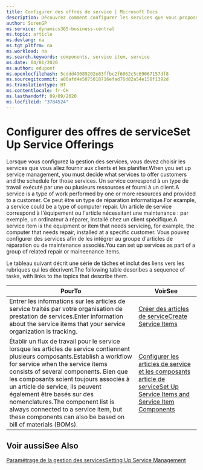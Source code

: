 ```yaml
---
title: Configurer des offres de service | Microsoft Docs
description: Découvrez comment configurer les services que vous proposez à vos clients.
author: SorenGP
ms.service: dynamics365-business-central
ms.topic: article
ms.devlang: na
ms.tgt_pltfrm: na
ms.workload: na
ms.search.keywords: components, service item, service
ms.date: 04/01/2020
ms.author: edupont
ms.openlocfilehash: 5cddd49089202e83ffbc2f6062c5c69067157df8
ms.sourcegitcommit: a80afd4e5075018716efad76d82a54e158f1392d
ms.translationtype: HT
ms.contentlocale: fr-CH
ms.lasthandoff: 09/09/2020
ms.locfileid: "3784524"
---
```

# <a name="set-up-service-offerings"></a><span data-ttu-id="d393c-103">Configurer des offres de service</span><span class="sxs-lookup"><span data-stu-id="d393c-103">Set Up Service Offerings</span></span>
<span data-ttu-id="d393c-104">Lorsque vous configurez la gestion des services, vous devez choisir les services que vous allez fournir aux clients et les planifier.</span><span class="sxs-lookup"><span data-stu-id="d393c-104">When you set up service management, you must decide what services to offer customers and the schedule for those services.</span></span> <span data-ttu-id="d393c-105">Un service correspond à un type de travail exécuté par une ou plusieurs ressources et fourni à un client.</span><span class="sxs-lookup"><span data-stu-id="d393c-105">A service is a type of work performed by one or more resources and provided to a customer.</span></span> <span data-ttu-id="d393c-106">Ce peut être un type de réparation informatique.</span><span class="sxs-lookup"><span data-stu-id="d393c-106">For example, a service could be a type of computer repair.</span></span> <span data-ttu-id="d393c-107">Un article de service correspond à l'équipement ou l'article nécessitant une maintenance : par exemple, un ordinateur à réparer, installé chez un client spécifique.</span><span class="sxs-lookup"><span data-stu-id="d393c-107">A service item is the equipment or item that needs servicing, for example, the computer that needs repair, installed at a specific customer.</span></span> <span data-ttu-id="d393c-108">Vous pouvez configurer des services afin de les intégrer au groupe d'articles de réparation ou de maintenance associés.</span><span class="sxs-lookup"><span data-stu-id="d393c-108">You can set up services as part of a group of related repair or maineenance items.</span></span>  
  
<span data-ttu-id="d393c-109">Le tableau suivant décrit une série de tâches et inclut des liens vers les rubriques qui les décrivent.</span><span class="sxs-lookup"><span data-stu-id="d393c-109">The following table describes a sequence of tasks, with links to the topics that describe them.</span></span>  
  
|<span data-ttu-id="d393c-110">**Pour**</span><span class="sxs-lookup"><span data-stu-id="d393c-110">**To**</span></span>|<span data-ttu-id="d393c-111">**Voir**</span><span class="sxs-lookup"><span data-stu-id="d393c-111">**See**</span></span>|  
|------------|-------------|  
|<span data-ttu-id="d393c-112">Entrer les informations sur les articles de service traités par votre organisation de prestation de services.</span><span class="sxs-lookup"><span data-stu-id="d393c-112">Enter information about the service items that your service organization is tracking.</span></span>|[<span data-ttu-id="d393c-113">Créer des articles de service</span><span class="sxs-lookup"><span data-stu-id="d393c-113">Create Service Items</span></span>](service-how-to-create-service-items.md)|  
|<span data-ttu-id="d393c-114">Établir un flux de travail pour le service lorsque les articles de service contiennent plusieurs composants.</span><span class="sxs-lookup"><span data-stu-id="d393c-114">Establish a workflow for service when the service items consists of several components.</span></span> <span data-ttu-id="d393c-115">Bien que les composants soient toujours associés à un article de service, ils peuvent également être basés sur des nomenclatures.</span><span class="sxs-lookup"><span data-stu-id="d393c-115">The component list is always connected to a service item, but these components can also be based on bill of materials (BOMs).</span></span>|[<span data-ttu-id="d393c-116">Configurer les articles de service et les composants article de service</span><span class="sxs-lookup"><span data-stu-id="d393c-116">Set Up Service Items and Service Item Components</span></span>](service-how-setup-service-items.md)|  
  
## <a name="see-also"></a><span data-ttu-id="d393c-117">Voir aussi</span><span class="sxs-lookup"><span data-stu-id="d393c-117">See Also</span></span>  
[<span data-ttu-id="d393c-118">Paramétrage de la gestion des services</span><span class="sxs-lookup"><span data-stu-id="d393c-118">Setting Up Service Management</span></span>](service-setup-service.md)   